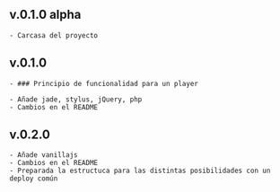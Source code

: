 ## v.0.1.0 alpha
	- Carcasa del proyecto

## v.0.1.0
    - ### Principio de funcionalidad para un player

    - Añade jade, stylus, jQuery, php
    - Cambios en el README

## v.0.2.0
    - Añade vanillajs
    - Cambios en el README
    - Preparada la estructuca para las distintas posibilidades con un deploy común